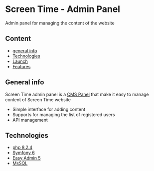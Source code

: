 # Screen Time - Admin Panel
Admin panel for managing the content of the website

## Content

* [general info](#general-info)
* [Technologies](#technologies)
* [Launch](#launch)
* [Features](#features)

## General info
Screen Time admin panel is a [CMS Panel](https://en.wikipedia.org/wiki/Content_management_system) that make it easy to manage content of Screen Time website

* Simple interface for adding content
* Supports for managing the list of registered users
* API management 

## Technologies
- [php 8.2.4](https://www.php.net/releases/8.2/en.php)
- [Symfony 6](https://symfony.com/doc/6.0/index.html)
- [Easy Admin 5](https://symfony.com/bundles/EasyAdminBundle/current/index.html)
- [MsSQL](https://www.microsoft.com/pl-pl/sql-server/sql-server-downloads)


